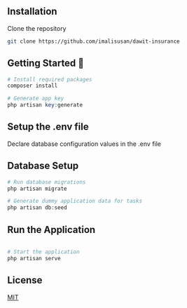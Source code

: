 ## Installation

Clone the repository

```bash
git clone https://github.com/imalisusan/dawit-insurance
```

## Getting Started 🚀

```php
# Install required packages
composer install

# Generate app key
php artisan key:generate
```
## Setup the .env file

Declare database configuration values in the .env file
 
## Database Setup


```php
# Run database migrations
php artisan migrate

# Generate dummy application data for tasks
php artisan db:seed
```

## Run the Application
```php

# Start the application
php artisan serve
```

## License

[MIT](https://choosealicense.com/licenses/mit/)